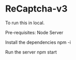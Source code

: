 # ReCaptcha-v3

To run this in local.

Pre-requisites:
Node Server


Install the dependencies
npm -i

Run the server
npm start

